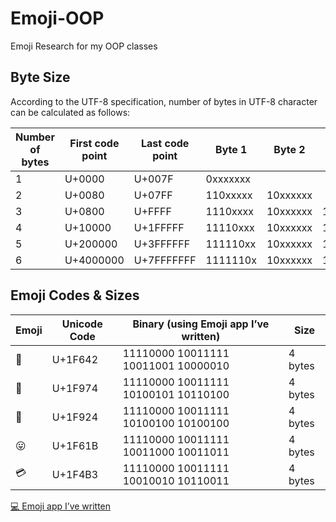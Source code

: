 # Emoji-OOP
Emoji Research for my OOP classes

## Byte Size

According to the UTF-8 specification, number of bytes in UTF-8 character can be calculated as follows:

|Number of bytes|First code point|Last code point|Byte 1|Byte 2|Byte 3|Byte 4|Byte 5|Byte 6|
|--- |--- |--- |--- |--- |--- |--- |--- |--- |
|1|U+0000|U+007F|0xxxxxxx||||||
|2|U+0080|U+07FF|110xxxxx|10xxxxxx|||||
|3|U+0800|U+FFFF|1110xxxx|10xxxxxx|10xxxxxx||||
|4|U+10000|U+1FFFFF|11110xxx|10xxxxxx|10xxxxxx|10xxxxxx|||
|5|U+200000|U+3FFFFFF|111110xx|10xxxxxx|10xxxxxx|10xxxxxx|10xxxxxx||
|6|U+4000000|U+7FFFFFFF|1111110x|10xxxxxx|10xxxxxx|10xxxxxx|10xxxxxx|10xxxxxx|


## Emoji Codes & Sizes

| Emoji | Unicode Code | Binary (using Emoji app I’ve written) | Size |
| ----- | ------------ | ------ | ---- |
| 🙂    | U+1F642      | 11110000 10011111 10011001 10000010 | 4 bytes |
| 🥴    | U+1F974      | 11110000 10011111 10100101 10110100 | 4 bytes |
| 🤤    | U+1F924      | 11110000 10011111 10100100 10100100 | 4 bytes |
| 😛    | U+1F61B      | 11110000 10011111 10011000 10011011 | 4 bytes |
| 💳    | U+1F4B3      | 11110000 10011111 10010010 10110011 | 4 bytes |

[💻 Emoji app I’ve written](https://github.com/terriblegoodday/Emoji-OOP/tree/master/Emoji)
